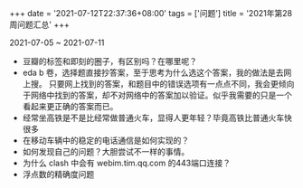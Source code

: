 +++
date = '2021-07-12T22:37:36+08:00'
tags = ['问题']
title = '2021年第28周问题汇总'
+++

2021-07-05 ~ 2021-07-11

- 豆瓣的标签和即刻的圈子，有区别吗？在哪里呢？
- eda b 卷，选择题直接抄答案，至于思考为什么选这个答案，我的做法是去网上搜。
  只要网上找到的答案，和题目中的错误选项有一点点不同，我会更倾向于网络中找到的答案，却不对网络中的答案加以验证。似乎我需要的只是一个看起来更正确的答案而已。
- 经常坐高铁是不是比经常做普通火车，显得人更年轻？毕竟高铁比普通火车快很多
- 在移动车辆中的稳定的电话通信是如何实现的？
- 如何发现自己的问题？大胆尝试不一样的事情。
- 为什么 clash 中会有 webim.tim.qq.com 的443端口连接？
- 浮点数的精确度问题
